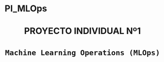 # PI_MLOps

# <h1 align=center> **PROYECTO INDIVIDUAL Nº1** </h1>
# <h1 align=center>**`Machine Learning Operations (MLOps)`**</h1>
